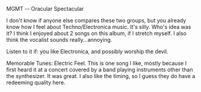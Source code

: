 
MGMT -- Oracular Spectacular

I don't know if anyone else compares these two groups, but you already know how I feel about Techno/Electronica music. It's silly. Who's idea was it? I think I enjoyed about 2 songs on this album, if I stretch myself. I also think the vocalist sounds really...annoying.

Listen to it if: you like Electronica, and possibly worship the devil.

Memorable Tunes: Electric Feel. This is one song I like, mostly because I first heard it at a concert covered by a band playing instruments other than the synthesizer. It was great. I also like the timing, so I guess they do have a redeeming quality here.
